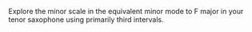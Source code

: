 Explore the minor scale in the equivalent minor mode to F major in your tenor saxophone using primarily third intervals.